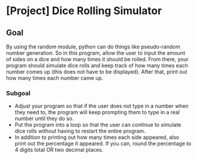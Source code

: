<h1>[Project] Dice Rolling Simulator</h1>

<h2>Goal</h2>

<p>By using the random module, python can do things like pseudo-random number generation. So in this program, allow the user to input the amount of sides on a dice and how many times it should be rolled. From there, your program should simulate dice rolls and keep track of how many times each number comes up (this does not have to be displayed). After that, print out how many times each number came up.</p>

<h3>Subgoal</h3>

<ul>
	<li>Adjust your program so that if the user does not type in a number when they need to, the program will keep prompting them to type in a real number until they do so.</li>
	<li>Put the program into a loop so that the user can continue to simulate dice rolls without having to restart the entire program.</li>
	<li>In addition to printing out how many times each side appeared, also print out the percentage it appeared. If you can, round the percentage to 4 digits total OR two decimal places.</li>
</ul>